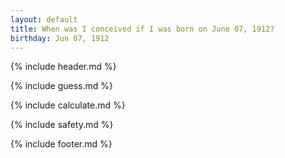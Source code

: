 ```yaml
---
layout: default
title: When was I conceived if I was born on June 07, 1912?
birthday: Jun 07, 1912
---
```


{% include header.md %}

{% include guess.md %}

{% include calculate.md %}

{% include safety.md %}

{% include footer.md %}



